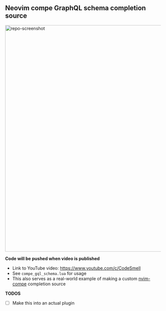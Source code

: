 ## Neovim compe GraphQL schema completion source

<img width="734" alt="repo-screenshot" src="https://user-images.githubusercontent.com/8049061/124994474-8674dd80-e00b-11eb-95fd-133c97177d51.png">


**Code will be pushed when video is published**

- Link to YouTube video: https://www.youtube.com/c/CodeSmell
- See `compe_gql_schema.lua` for usage
- This also serves as a real-world example of making a custom [nvim-compe](https://github.com/hrsh7th/nvim-compe) completion source

**TODOS**

- [ ] Make this into an actual plugin
 
